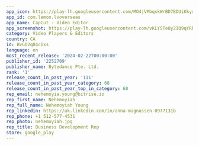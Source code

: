 ```yaml
---
app_icon: https://play-lh.googleusercontent.com/MO4jVMbqskWrBD7BDUiKkymLPDMlSFjnEE-JTCigWv6UcoENgAkSKr8bs0IvPs8Twv8
app_id: com.lemon.lvoverseas
app_name: CapCut - Video Editor
app_screenshot: https://play-lh.googleusercontent.com/vKLYSTe8y2IQ9qYRkk9h4jCBf19HarELDRFBEZa9GtD9fhXXBQporQe2z9kSBx9TfK4E
category: Video Players & Editors
country: CA
id: BvGD2q84cIxs
language: en
most_recent_release: '2024-02-22T00:00:00'
publisher_id: '2252709'
publisher_name: Bytedance Pte. Ltd.
rank: '1'
release_count_in_past_year: '111'
release_count_in_past_year_category: 68
release_count_in_past_year_top_in_category: 68
rep_email: nehemoyia.young@bitrise.io
rep_first_name: Nehemoyiah
rep_full_name: Nehemoyiah Young
rep_linkedin: https://uk.linkedin.com/in/anna-magnussen-0977131b
rep_phone: +1 512-577-4531
rep_photo: nehemoyiah.jpg
rep_title: Business Development Rep
store: google_play
---
```

